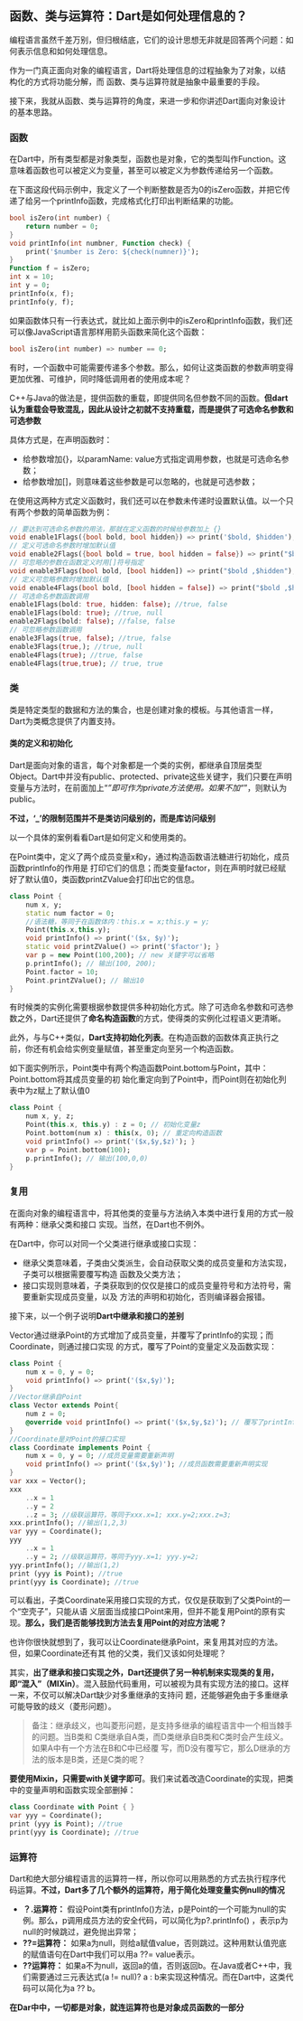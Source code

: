 ## 函数、类与运算符：Dart是如何处理信息的？

编程语言虽然千差万别，但归根结底，它们的设计思想无非就是回答两个问题：如何表示信息和如何处理信息。

作为一门真正面向对象的编程语言，Dart将处理信息的过程抽象为了对象，以结构化的方式将功能分解，而 函数、类与运算符就是抽象中最重要的手段。

接下来，我就从函数、类与运算符的角度，来进一步和你讲述Dart面向对象设计的基本思路。 

### 函数

在Dart中，所有类型都是对象类型，函数也是对象，它的类型叫作Function。这意味着函数也可以被定义为变量，甚至可以被定义为参数传递给另一个函数。 

在下面这段代码示例中，我定义了一个判断整数是否为0的isZero函数，并把它传递了给另一个printInfo函数，完成格式化打印出判断结果的功能。

```dart
bool isZero(int number) {
    return number = 0;
}
void printInfo(int numbner, Function check) {
    print('$number is Zero: ${check(numner)}');
}
Function f = isZero;
int x = 10;
int y = 0;
printInfo(x, f);
printInfo(y, f);
```

如果函数体只有一行表达式，就比如上面示例中的isZero和printInfo函数，我们还可以像JavaScript语言那样用箭头函数来简化这个函数：

```dart
bool isZero(int number) => number == 0;
```

有时，一个函数中可能需要传递多个参数。那么，如何让这类函数的参数声明变得更加优雅、可维护，同时降低调用者的使用成本呢？

C++与Java的做法是，提供函数的重载，即提供同名但参数不同的函数。**但dart认为重载会导致混乱，因此从设计之初就不支持重载，而是提供了可选命名参数和可选参数**

具体方式是，在声明函数时：

- 给参数增加{}，以paramName: value方式指定调用参数，也就是可选命名参数；
- 给参数增加[]，则意味着这些参数是可以忽略的，也就是可选参数；

在使用这两种方式定义函数时，我们还可以在参数未传递时设置默认值。以一个只有两个参数的简单函数为例：

```dart
// 要达到可选命名参数的⽤法，那就在定义函数的时候给参数加上 {}
void enable1Flags({bool bold, bool hidden}) => print('$bold, $hidden');
// 定义可选命名参数时增加默认值
void enable2Flags({bool bold = true, bool hidden = false}) => print("$bold ,$hidden");
// 可忽略的参数在函数定义时⽤[]符号指定
void enable3Flags(bool bold, [bool hidden]) => print("$bold ,$hidden");
// 定义可忽略参数时增加默认值
void enable4Flags(bool bold, [bool hidden = false]) => print("$bold ,$hidden");
// 可选命名参数函数调⽤
enable1Flags(bold: true, hidden: false); //true, false
enable1Flags(bold: true); //true, null 
enable2Flags(bold: false); //false, false
// 可忽略参数函数调⽤ 
enable3Flags(true, false); //true, false 
enable3Flags(true,); //true, null 
enable4Flags(true); //true, false 
enable4Flags(true,true); // true, true
```

### 类

类是特定类型的数据和方法的集合，也是创建对象的模板。与其他语言一样，Dart为类概念提供了内置支持。

#### 类的定义和初始化

Dart是面向对象的语言，每个对象都是一个类的实例，都继承自顶层类型Object。Dart中并没有public、protected、private这些关键字，我们只要在声明变量与方法时，在前面加上“_”即可作为private方法使用。如果不加“_”，则默认为public。

**不过，‘_’的限制范围并不是类访问级别的，而是库访问级别**

以一个具体的案例看看Dart是如何定义和使用类的。

在Point类中，定义了两个成员变量x和y，通过构造函数语法糖进行初始化，成员函数printInfo的作用是 打印它们的信息；而类变量factor，则在声明时就已经赋好了默认值0，类函数printZValue会打印出它的信息。

```dart
class Point { 
    num x, y; 
    static num factor = 0; 
    //语法糖，等同于在函数体内：this.x = x;this.y = y;
    Point(this.x,this.y); 
    void printInfo() => print('($x, $y)'); 
    static void printZValue() => print('$factor'); }
    var p = new Point(100,200); // new 关键字可以省略 
    p.printInfo(); // 输出(100, 200); 
    Point.factor = 10; 
    Point.printZValue(); // 输出10
}
```

有时候类的实例化需要根据参数提供多种初始化方式。除了可选命名参数和可选参数之外，Dart还提供了**命名构造函数**的方式，使得类的实例化过程语义更清晰。

此外，与与C++类似，**Dart支持初始化列表**。在构造函数的函数体真正执行之前，你还有机会给实例变量赋值，甚至重定向至另一个构造函数。

如下面实例所示，Point类中有两个构造函数Point.bottom与Point，其中：Point.bottom将其成员变量的初 始化重定向到了Point中，而Point则在初始化列表中为z赋上了默认值0

```dart
class Point { 
	num x, y, z;
 	Point(this.x, this.y) : z = 0; // 初始化变量z 
    Point.bottom(num x) : this(x, 0); // 重定向构造函数 
    void printInfo() => print('($x,$y,$z)'); }
	var p = Point.bottom(100); 
	p.printInfo(); // 输出(100,0,0)
}
```

### 复用

在面向对象的编程语言中，将其他类的变量与方法纳入本类中进行复用的方式一般有两种：继承父类和接口 实现。当然，在Dart也不例外。

在Dart中，你可以对同一个父类进行继承或接口实现：

- 继承父类意味着，子类由父类派生，会自动获取父类的成员变量和方法实现，子类可以根据需要覆写构造 函数及父类方法； 
- 接口实现则意味着，子类获取到的仅仅是接口的成员变量符号和方法符号，需要重新实现成员变量，以及 方法的声明和初始化，否则编译器会报错。

接下来，以一个例子说明**Dart中继承和接口的差别**

Vector通过继承Point的方式增加了成员变量，并覆写了printInfo的实现；而Coordinate，则通过接口实现 的方式，覆写了Point的变量定义及函数实现：

```dart
class Point { 
    num x = 0, y = 0; 
    void printInfo() => print('($x,$y)'); 
}
//Vector继承⾃Point 
class Vector extends Point{ 
    num z = 0; 
    @override void printInfo() => print('($x,$y,$z)'); // 覆写了printInfo实现
}
//Coordinate是对Point的接⼝实现 
class Coordinate implements Point { 
    num x = 0, y = 0; //成员变量需要重新声明 
    void printInfo() => print('($x,$y)'); //成员函数需要重新声明实现 
}
var xxx = Vector(); 
xxx
    ..x = 1 
    ..y = 2 
    ..z = 3; //级联运算符，等同于xxx.x=1; xxx.y=2;xxx.z=3; 
xxx.printInfo(); //输出(1,2,3)
var yyy = Coordinate(); 
yyy
    ..x = 1 
    ..y = 2; //级联运算符，等同于yyy.x=1; yyy.y=2; 
yyy.printInfo(); //输出(1,2) 
print (yyy is Point); //true 
print(yyy is Coordinate); //true
```

可以看出，子类Coordinate采用接口实现的方式，仅仅是获取到了父类Point的一个“空壳子”，只能从语 义层面当成接口Point来用，但并不能复用Point的原有实现。**那么，我们是否能够找到方法去复用Point的对应方法呢？**

也许你很快就想到了，我可以让Coordinate继承Point，来复用其对应的方法。但，如果Coordinate还有其 他的父类，我们又该如何处理呢？

其实，**出了继承和接口实现之外，Dart还提供了另一种机制来实现类的复用， 即“混入”（MIXin）**。混入鼓励代码重用，可以被视为具有实现方法的接口。这样一来，不仅可以解决Dart缺少对多重继承的支持问 题，还能够避免由于多重继承可能导致的歧义（菱形问题）。

>备注：继承歧义，也叫菱形问题，是支持多继承的编程语言中一个相当棘手的问题。当B类和 C类继承自A类，而D类继承自B类和C类时会产生歧义。如果A中有一个方法在B和C中已经覆 写，而D没有覆写它，那么D继承的方法的版本是B类，还是C类的呢？

**要使用Mixin，只需要with关键字即可**。我们来试着改造Coordinate的实现，把类中的变量声明和函数实现全部删掉： 

```dart
class Coordinate with Point { }
var yyy = Coordinate(); 
print (yyy is Point); //true 
print(yyy is Coordinate); //true
```

### 运算符

Dart和绝大部分编程语言的运算符一样，所以你可以用熟悉的方式去执行程序代码运算。**不过，Dart多了几个额外的运算符，用于简化处理变量实例null的情况**

- **？.运算符：** 假设Point类有printInfo()方法，p是Point的一个可能为null的实例。那么，p调用成员方法的安全代码，可以简化为p?.printInfo() ，表示p为null的时候跳过，避免抛出异常；
- **??=运算符：** 如果a为null，则给a赋值value，否则跳过。这种用默认值兜底的赋值语句在Dart中我们可以用a ??= value表示。 
- **??运算符：** 如果a不为null，返回a的值，否则返回b。在Java或者C++中，我们需要通过三元表达式(a != null)? a : b来实现这种情况。而在Dart中，这类代码可以简化为a ?? b。

**在Dar中中，一切都是对象，就连运算符也是对象成员函数的一部分**

